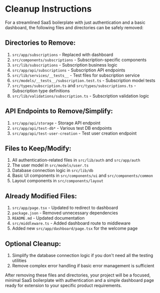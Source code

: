 # Cleanup Instructions

For a streamlined SaaS boilerplate with just authentication and a basic dashboard, the following files and directories can be safely removed:

## Directories to Remove:

1. `src/app/subscriptions` - Replaced with dashboard
2. `src/components/subscriptions` - Subscription-specific components
3. `src/lib/subscriptions` - Subscription business logic
4. `src/app/api/subscriptions` - Subscription API endpoints
5. `src/lib/services/__tests__` - Test files for subscription service
6. `src/models/__tests__/subscription.test.ts` - Subscription model tests
7. `src/types/subscription.ts` and `src/types/subscriptions.ts` - Subscription type definitions
8. `src/lib/validations/subscription.ts` - Subscription validation logic

## API Endpoints to Remove/Simplify:

1. `src/app/api/storage` - Storage API endpoint
2. `src/app/api/test-db*` - Various test DB endpoints
3. `src/app/api/test-user-creation` - Test user creation endpoint

## Files to Keep/Modify:

1. All authentication-related files in `src/lib/auth` and `src/app/auth`
2. The user model in `src/models/user.ts`
3. Database connection logic in `src/lib/db`
4. Basic UI components in `src/components/ui` and `src/components/common`
5. Layout components in `src/components/layout`

## Already Modified Files:

1. `src/app/page.tsx` - Updated to redirect to dashboard
2. `package.json` - Removed unnecessary dependencies
3. `README.md` - Updated documentation
4. `src/middleware.ts` - Added dashboard route to middleware
5. Added new `src/app/dashboard/page.tsx` for the welcome page

## Optional Cleanup:

1. Simplify the database connection logic if you don't need all the testing utilities
2. Remove complex error handling if basic error management is sufficient

After removing these files and directories, your project will be a focused, minimal SaaS boilerplate with authentication and a simple dashboard page ready for extension to your specific product requirements.
